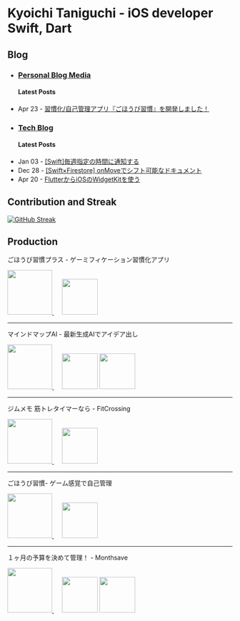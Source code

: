 # Kyoichi Taniguchi - iOS developer Swift, Dart
### 

## Blog
- ### [Personal Blog Media](https://taniguchi-kyoichi.com/)
  #### Latest Posts
<!-- personal feed start -->
- Apr 23 - [習慣化/自己管理アプリ『ごほうび習慣』を開発しました！](https://taniguchi-kyoichi.com/2023/04/23/gohoubishukanapp/?utm_source=rss&utm_medium=rss&utm_campaign=gohoubishukanapp)
<!-- personal feed end -->
- ### [Tech Blog](https://taniguchi-kyoichi.com/tech/)
  #### Latest Posts
<!-- tech feed start -->
- Jan 03 - [[Swift]毎週指定の時間に通知する](https://taniguchi-kyoichi.com/tech/2024/01/03/swift%e3%81%a7%e6%af%8e%e9%80%b1%e6%8c%87%e5%ae%9a%e3%81%ae%e6%99%82%e9%96%93%e3%81%ab%e9%80%9a%e7%9f%a5%e3%81%99%e3%82%8b/)
- Dec 28 - [[Swift×Firestore] onMoveでシフト可能なドキュメント](https://taniguchi-kyoichi.com/tech/2023/12/28/swift%e3%81%a8firestore%e3%81%a7%e3%82%b7%e3%83%95%e3%83%88%e5%8f%af%e8%83%bd%e3%81%aa%e3%83%89%e3%82%ad%e3%83%a5%e3%83%a1%e3%83%b3%e3%83%88/)
- Apr 20 - [FlutterからiOSのWidgetKitを使う](https://taniguchi-kyoichi.com/tech/2023/04/20/flutter%e3%81%8b%e3%82%89ios%e3%81%aewidgetkit%e3%82%92%e4%bd%bf%e3%81%86/)
<!-- tech feed end -->

## Contribution and Streak

[![GitHub Streak](https://github-readme-streak-stats.herokuapp.com/?user=taniguchi-kyoichi&theme=dracula)](https://git.io/streak-stats)

## Production

ごほうび習慣プラス - ゲーミフィケーション習慣化アプリ

[<image src="https://github.com/taniguchi-kyoichi/taniguchi-kyoichi/assets/108321315/a98356e1-6abd-4029-8ea0-4e55ffc0ca07"
 width="100">
](https://apps.apple.com/jp/app/id6474091359)　
[<image src="https://user-images.githubusercontent.com/108321315/178869457-9d245803-d786-4d78-b922-8e7c356e8b3d.png" height="80">](https://apps.apple.com/jp/app/id6474091359)

---
マインドマップAI - 最新生成AIでアイデア出し

[<image src="https://github.com/taniguchi-kyoichi/taniguchi-kyoichi/assets/108321315/834028fa-6281-4899-8647-0e1fa0ac0cf7"
 width="100">
](https://apps.apple.com/jp/app/id6470609816)　
[<image src="https://user-images.githubusercontent.com/108321315/178869457-9d245803-d786-4d78-b922-8e7c356e8b3d.png" height="80">](https://apps.apple.com/jp/app/id6470609816?platform=iphone)
[<image src="https://github.com/taniguchi-kyoichi/taniguchi-kyoichi/assets/108321315/31bac2cf-892d-4cb5-9e21-4de3af7f4c0e" height="80">](https://apps.apple.com/jp/app/id6470609816?itsct=apps_box_link&itscg=30200?platform=mac)

---

ジムメモ 筋トレタイマーなら - FitCrossing

[<image src="https://github.com/taniguchi-kyoichi/taniguchi-kyoichi/assets/108321315/6379436e-fbec-474e-b11d-fada2d187465" width="100">
](https://apps.apple.com/jp/app/id6463905349)　
[<image src="https://user-images.githubusercontent.com/108321315/178869457-9d245803-d786-4d78-b922-8e7c356e8b3d.png" height="80">](https://apps.apple.com/jp/app/id6463905349)

---

ごほうび習慣- ゲーム感覚で自己管理

[<image src="https://user-images.githubusercontent.com/108321315/219941185-9fdce2a0-c0da-45ca-8b8f-04fb969075c5.png" width="100">
](https://apps.apple.com/jp/app/%E3%81%94%E3%81%BB%E3%81%86%E3%81%B3%E7%BF%92%E6%85%A3-%E3%82%B2%E3%83%BC%E3%83%A0%E6%84%9F%E8%A6%9A%E3%81%A7%E8%87%AA%E5%B7%B1%E7%AE%A1%E7%90%86/id1671700938?itsct=apps_box_link&itscg=30200)　
[<image src="https://user-images.githubusercontent.com/108321315/178869457-9d245803-d786-4d78-b922-8e7c356e8b3d.png" height="80">](https://apps.apple.com/us/app/%E3%81%94%E3%81%BB%E3%81%86%E3%81%B3%E7%BF%92%E6%85%A3-%E3%82%B2%E3%83%BC%E3%83%A0%E6%84%9F%E8%A6%9A%E3%81%A7%E8%87%AA%E5%B7%B1%E7%AE%A1%E7%90%86/id1671700938?itsct=apps_box_link&itscg=30200)

---

１ヶ月の予算を決めて管理！ - Monthsave

[<image src="https://user-images.githubusercontent.com/108321315/178871899-429bd884-9a45-4853-8b43-9452ec142fcc.png" width="100">
](https://apps.apple.com/jp/app/%EF%BC%91%E3%83%B6%E6%9C%88%E3%81%AE%E4%BA%88%E7%AE%97%E3%82%92%E6%B1%BA%E3%82%81%E3%81%A6%E7%AE%A1%E7%90%86-monthsave/id1609449862?itsct=apps_box_link&itscg=30200)　
[<image src="https://user-images.githubusercontent.com/108321315/178869457-9d245803-d786-4d78-b922-8e7c356e8b3d.png" height="80">](https://apps.apple.com/jp/app/%EF%BC%91%E3%83%B6%E6%9C%88%E3%81%AE%E4%BA%88%E7%AE%97%E3%82%92%E6%B1%BA%E3%82%81%E3%81%A6%E7%AE%A1%E7%90%86-monthsave/id1609449862?itsct=apps_box_link&itscg=30200)
[<image src="https://user-images.githubusercontent.com/108321315/217243548-315c05ee-75ab-4074-b0aa-8d724b68c9fc.png" height="80">](https://play.google.com/store/apps/details?id=com.kyoichi.money_management_app)
  


